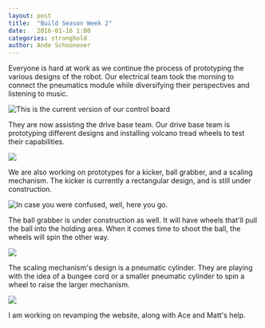 ```yaml
---
layout: post
title:  "Build Season Week 2"
date:   2016-01-16 1:00
categories: stronghold
author: Ande Schoonover
---
```

Everyone is hard at work as we continue the process of prototyping the various
designs of the robot. Our electrical team took the morning to connect the
pneumatics module while diversifying their perspectives and listening to music.

![This is the current version of our control board](https://cloud.githubusercontent.com/assets/16735856/12374616/a09451a8-bc55-11e5-9c21-be5aa9de6cf0.JPG)

They are now assisting the drive base team. Our drive base team is prototyping
different designs and installing volcano tread wheels to test their
capabilities.

![](https://cloud.githubusercontent.com/assets/16735856/12374604/79cb0f12-bc55-11e5-9116-1f9b507e1878.JPG)

 We are also working on prototypes for a kicker, ball grabber, and
a scaling mechanism. The kicker is currently a rectangular design, and is still
under construction.

![In case you were confused, well, here you go.](https://cloud.githubusercontent.com/assets/16735856/12374634/4027e4fa-bc56-11e5-8a46-846d43c339cc.JPG)

The ball grabber is under construction as well. It will have
wheels that'll pull the ball into the holding area. When it comes time to shoot
the ball, the wheels will spin the other way.

![](https://cloud.githubusercontent.com/assets/16735856/12374611/949297fc-bc55-11e5-9ee0-65b605764d8f.JPG)

 The scaling mechanism's design is
a pneumatic cylinder. They are playing with the idea of a bungee cord or a
smaller pneumatic cylinder to spin a wheel to raise the larger mechanism.

![](https://cloud.githubusercontent.com/assets/16735856/12374613/9c3b9724-bc55-11e5-94f1-2fc1f3786f09.JPG)

I am working on revamping the website, along with Ace and Matt's help.
